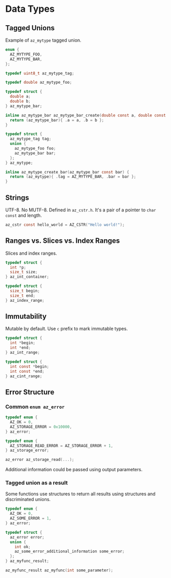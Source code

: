 # Data Types

## Tagged Unions

Example of `az_mytype` tagged union.

```c
enum {
  AZ_MYTYPE_FOO,
  AZ_MYTYPE_BAR,
};

typedef uint8_t az_mytype_tag;

typedef double az_mytype_foo;

typedef struct {
  double a;
  double b;
} az_mytype_bar;

inline az_mytype_bar az_mytype_bar_create(double const a, double const b) {
  return (az_mytype_bar){ .a = a, .b = b };
}

typedef struct {
  az_mytype_tag tag;
  union {
    az_mytype_foo foo;
    az_mytype_bar bar;
  };
} az_mytype;

inline az_mytype_create_bar(az_mytype_bar const bar) {
  return (az_mytype){ .tag = AZ_MYTYPE_BAR, .bar = bar };
}
```

## Strings

UTF-8. No MUTF-8. Defined in `az_cstr.h`. It's a pair of a pointer to `char const` and length.

```c
az_cstr const hello_world = AZ_CSTR("Hello world!");
```

## Ranges vs. Slices vs. Index Ranges

Slices and index ranges.

```c
typedef struct {
  int *p;
  size_t size;
} az_int_container;

typedef struct {
  size_t begin;
  size_t end;
} az_index_range;
```

## Immutability

Mutable by default. Use `c` prefix to mark immutable types.

```c
typedef struct {
  int *begin;
  int *end;
} az_int_range;

typedef struct {
  int const *begin;
  int const *end;
} az_cint_range;
```

## Error Structure

### Common `enum az_error`

```c
typedef enum {
  AZ_OK = 0,
  AZ_STORAGE_ERROR = 0x10000,
} az_error;

typedef enum {
  AZ_STORAGE_READ_ERROR = AZ_STORAGE_ERROR + 1,
} az_storage_error;

az_error az_storage_read(...);
```

Additional information could be passed using output parameters.

### Tagged union as a result

Some functions use structures to return all results using structures and discriminated unions.

```c
typedef enum {
  AZ_OK = 0,
  AZ_SOME_ERROR = 1,
} az_error;

typedef struct {
  az_error error;
  union {
    int ok;
    az_some_error_additional_information some_error;
  };
} az_myfunc_result;

az_myfunc_result az_myfunc(int some_parameter);
```
